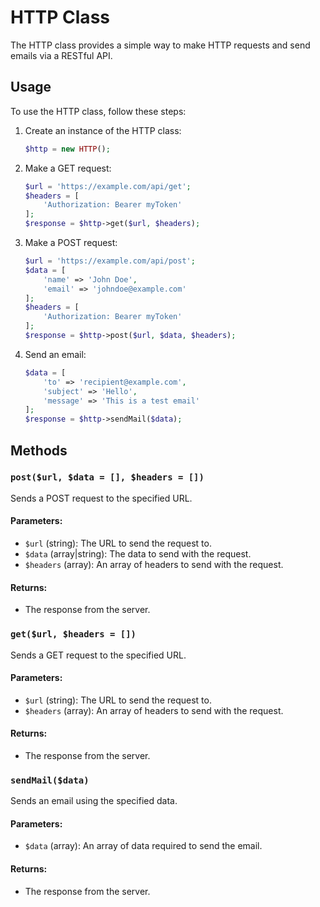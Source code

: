 # HTTP Class

The HTTP class provides a simple way to make HTTP requests and send emails via a RESTful API.

## Usage

To use the HTTP class, follow these steps:

1. Create an instance of the HTTP class:
    ```php
    $http = new HTTP();
    ```

2. Make a GET request:
    ```php
    $url = 'https://example.com/api/get';
    $headers = [
        'Authorization: Bearer myToken'
    ];
    $response = $http->get($url, $headers);
    ```

3. Make a POST request:
    ```php
    $url = 'https://example.com/api/post';
    $data = [
        'name' => 'John Doe',
        'email' => 'johndoe@example.com'
    ];
    $headers = [
        'Authorization: Bearer myToken'
    ];
    $response = $http->post($url, $data, $headers);
    ```

4. Send an email:
    ```php
    $data = [
        'to' => 'recipient@example.com',
        'subject' => 'Hello',
        'message' => 'This is a test email'
    ];
    $response = $http->sendMail($data);
    ```

## Methods

### `post($url, $data = [], $headers = [])`

Sends a POST request to the specified URL.

#### Parameters:

- `$url` (string): The URL to send the request to.
- `$data` (array|string): The data to send with the request.
- `$headers` (array): An array of headers to send with the request.

#### Returns:

- The response from the server.

### `get($url, $headers = [])`

Sends a GET request to the specified URL.

#### Parameters:

- `$url` (string): The URL to send the request to.
- `$headers` (array): An array of headers to send with the request.

#### Returns:

- The response from the server.

### `sendMail($data)`

Sends an email using the specified data.

#### Parameters:

- `$data` (array): An array of data required to send the email.

#### Returns:

- The response from the server.
